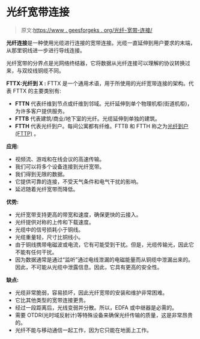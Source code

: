 # 光纤宽带连接

> 原文:[https://www . geesforgeks . org/光纤-宽带-连接/](https://www.geeksforgeeks.org/fiber-optics-broadband-connection/)

**光纤连接**是一种使用光缆进行连接的宽带连接。光缆一直延伸到用户要求的末端，从那里铜线进一步进行导线连接。

光纤宽带的分界点是光网络终结器，它将数据从光纤连接可以理解的协议转换过来，与双绞线铜缆不同。

**FTTX:光纤到 X :**
FTTX 是一个通用术语，用于所使用的光纤宽带连接的架构。代表 FTTX 的主要类别有:

*   **FTTN** 代表纤维到节点或纤维到邻域。光纤延伸到单个物理机柜(街道机柜)，为许多客户提供服务。
*   **FTTB** 代表建筑/商业/地下室的光纤。光缆延伸到单独的建筑。
*   **FTTH** 代表光纤到户。每间公寓都有纤维。FTTB 和 FTTH 称之为[光纤到户(FTTP)](https://www.geeksforgeeks.org/fttp-full-form/) 。

**应用:**

*   视频流、游戏和在线会议的高速传输。
*   我们可以将多个设备连接到光纤宽带。
*   我们得到无限的数据。
*   它提供可靠的连接，不受天气条件和电气干扰的影响。
*   延迟随着光纤宽带而降低。

**优势:**

*   光纤宽带支持更高的带宽和速度，确保更快的云接入。
*   光纤提供对称的上传和下载速度。
*   光缆中的信号损耗小于铜线。
*   光缆重量轻，尺寸比铜线小。
*   由于铜线携带电磁波或电流，它有可能受到干扰。但是，光缆传输光，因此它不能有任何干扰。
*   因为数据通常是通过“监听”通过电线泄漏的电磁能量而从铜缆中泄漏出来的。因此，不可能从光缆中泄露信息。因此，它具有更高的安全性。

**缺点:**

*   光缆非常脆弱，容易损坏，因此光纤宽带的安装和维护非常困难。
*   它比其他类型的宽带连接更贵。
*   经过一段距离后，光线变弱并分散。所以，EDFA 或中继器是必需的。
*   需要 OTDR(光时域反射计)等特殊设备来确保光纤传输的质量，这是非常昂贵的。
*   光纤不能与移动通信一起工作，因为它只能在地面上工作。